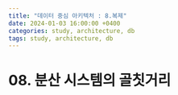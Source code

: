 ```yaml
---
title: "데이터 중심 아키텍처 : 8.복제"
date: 2024-01-03 16:00:00 +0400
categories: study, architecture, db
tags: study, architecture, db
---
```


# 08. 분산 시스템의 골칫거리
